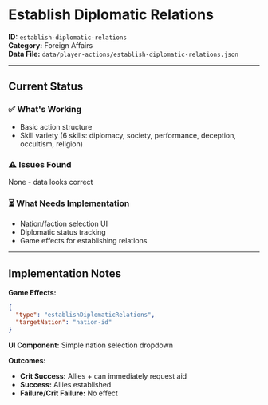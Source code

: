 # Establish Diplomatic Relations

**ID:** `establish-diplomatic-relations`  
**Category:** Foreign Affairs  
**Data File:** `data/player-actions/establish-diplomatic-relations.json`

---

## Current Status

### ✅ What's Working
- Basic action structure
- Skill variety (6 skills: diplomacy, society, performance, deception, occultism, religion)

### ⚠️ Issues Found
None - data looks correct

### ⏳ What Needs Implementation
- Nation/faction selection UI
- Diplomatic status tracking
- Game effects for establishing relations

---

## Implementation Notes

**Game Effects:**
```json
{
  "type": "establishDiplomaticRelations",
  "targetNation": "nation-id"
}
```

**UI Component:** Simple nation selection dropdown

**Outcomes:**
- **Crit Success:** Allies + can immediately request aid
- **Success:** Allies established
- **Failure/Crit Failure:** No effect
